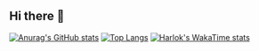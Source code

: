 ## Hi there 👋

[![Anurag's GitHub stats](https://github-readme-stats.vercel.app/api?username=spoja-10)](https://github.com/spoja-10/github-readme-stats)
[![Top Langs](https://github-readme-stats.vercel.app/api/top-langs/?username=spoja-10)](https://github.com/spoj1-10/github-readme-stats)
[![Harlok's WakaTime stats](https://github-readme-stats.vercel.app/api/wakatime?username=spoja-10)](https://github.com/anuraghazra/github-readme-stats)
